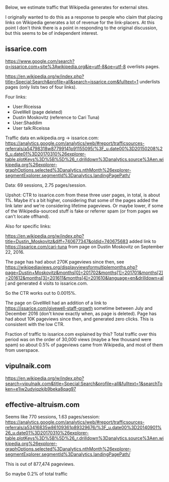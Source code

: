 Below, we estimate traffic that Wikipedia generates for external sites.

I originally wanted to do this as a response to people who claim that
placing links on Wikipedia generates a lot of revenue for the
link-placers. At this point I don't think there is a point in
responding to the original discussion, but this seems to be of
independent interest.

## issarice.com

https://www.google.com/search?q=issarice.com+site%3Awikipedia.org&ie=utf-8&oe=utf-8 overlists pages.

https://en.wikipedia.org/w/index.php?title=Special:Search&profile=all&search=issarice.com&fulltext=1 underlists pages (only lists two of four links).

Four links:

* User:Riceissa
* GiveWell (page deleted)
* Dustin Moskovitz (reference to Cari Tuna)
* User:Shaddim
* User talk:Riceissa

Traffic data en.wikipedia.org -> issarice.com: https://analytics.google.com/analytics/web/#report/trafficsources-referrals/a54798318w87799141p91155095/%3F_u.date00%3D20150208%26_u.date01%3D20170310%26explorer-table.plotKeys%3D%5B%5D%26_r.drilldown%3Danalytics.source%3Aen.wikipedia.org%26explorer-graphOptions.selected%3Danalytics.nthMonth%26explorer-segmentExplorer.segmentId%3Danalytics.landingPagePath/

Data: 69 sessions, 2.75 pages/session.

Upshot: CTR to issarice.com from these three user pages, in total, is about 1%. Maybe it's a bit higher, considering that some of the pages added the link later and we're considering lifetime pageviews. Or maybe lower, if some of the Wikipedia-sourced stuff is fake or referrer spam (or from pages we can't locate offhand).

Also for specific links:

https://en.wikipedia.org/w/index.php?title=Dustin_Moskovitz&diff=740677347&oldid=740675683 added link to https://issarice.com/cari-tuna from page on Dustin Moskovitz on September 22, 2016.

The page has had about 270K pageviews since then, see https://wikipediaviews.org/displayviewsformultiplemonths.php?page=Dustin+Moskovitz&months[0]=201702&months[1]=201701&months[2]=201612&months[3]=201611&months[4]=201610&language=en&drilldown=all and generated 4 visits to issarice.com.

So the CTR works out to 0.0015%.

The page on GiveWell had an addition of a link to https://issarice.com/givewell-staff-growth sometime between July and December 2016 (don't know exactly when, as page is deleted). Page has had about 10K pageviews since then, and generated zero clicks. This is consistent with the low CTR.

Fraction of traffic to issarice.com explained by this? Total traffic over this period was on the order of 30,000 views (maybe a few thousand were spam) so about 0.5% of pageviews came from Wikipedia, and most of them from userspace.

## vipulnaik.com

https://en.wikipedia.org/w/index.php?search=vipulnaik.com&title=Special:Search&profile=all&fulltext=1&searchToken=e1iw2udyiqzkjb9beka8qag97

## effective-altruism.com

Seems like 770 sessions, 1.63 pages/session: https://analytics.google.com/analytics/web/#report/trafficsources-referrals/a53416835w86109361p89329676/%3F_u.date00%3D20140901%26_u.date01%3D20170310%26explorer-table.plotKeys%3D%5B%5D%26_r.drilldown%3Danalytics.source%3Aen.wikipedia.org%26explorer-graphOptions.selected%3Danalytics.nthMonth%26explorer-segmentExplorer.segmentId%3Danalytics.landingPagePath/

This is out of 877,474 pageviews.

So maybe 0.2% of total traffic


 



